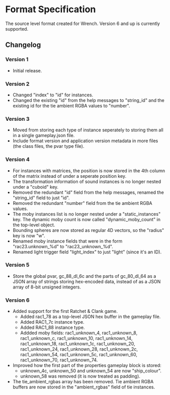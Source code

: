 # Format Specification

The source level format created for Wrench. Version 6 and up is currently supported.

## Changelog

### Version 1

- Initial release.

### Version 2

- Changed "index" to "id" for instances.
- Changed the existing "id" from the help messages to "string_id" and the existing id for the tie ambient RGBA values to "number".

### Version 3

- Moved from storing each type of instance seperately to storing them all in a single gameplay.json file.
- Include format version and application version metadata in more files (the class files, the pvar type file).

### Version 4

- For instances with matrices, the position is now stored in the 4th column of the matrix instead of under a seperate position key.
- The transformation information of sound instances is no longer nested under a "cuboid" key.
- Removed the redundant "id" field from the help messages, renamed the "string_id" field to just "id".
- Removed the redundant "number" field from the tie ambient RGBA values.
- The moby instances list is no longer nested under a "static_instances" key. The dynamic moby count is now called "dynamic_moby_count" in the top-level object.
- Bounding spheres are now stored as regular 4D vectors, so the "radius" key is now "w".
- Renamed moby instance fields that were in the form "rac23.unknown_%d" to "rac23_unknown_%d".
- Renamed light trigger field "light_index" to just "light" (since it's an ID).

### Version 5

- Store the global pvar, gc_88_dl_6c and the parts of gc_80_dl_64 as a JSON array of strings storing hex-encoded data, instead of as a JSON array of 8-bit unsigned integers.

### Version 6

- Added support for the first Ratchet & Clank game.
	- Added rac1_78 as a top-level JSON hex buffer in the gameplay file.
	- Added RAC1_7c instance type.
	- Added RAC1_88 instance type.
	- Addded moby fields: rac1_unknown_4, rac1_unknown_8, rac1_unknown_c, rac1_unknown_10, rac1_unknown_14, rac1_unknown_18, rac1_unknown_1c, rac1_unknown_20, rac1_unknown_24, rac1_unknown_28, rac1_unknown_2c, rac1_unknown_54, rac1_unknown_5c, rac1_unknown_60, rac1_unknown_70, rac1_unknown_74.
- Improved how the first part of the properties gameplay block is stored:
	- unknown_4c, unknown_50 and unknown_54 are now "ship_colour".
	- unknown_58 was removed (it is now treated as padding).
- The tie_ambient_rgbas array has been removed. Tie ambient RGBA buffers are now stored in the "ambient_rgbas" field of tie instances.
